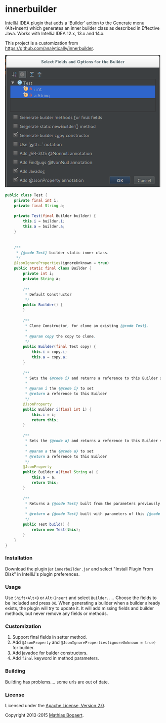innerbuilder
============

[IntelliJ IDEA](http://www.jetbrains.com/idea/) plugin that adds a 'Builder' action to the Generate menu (Alt+Insert)
which generates an inner builder class as described in Effective Java. Works with IntelliJ IDEA 12.x, 13.x and 14.x.

This project is a customization from https://github.com/analytically/innerbuilder.

![screenshot](screenshot.png)

```java
public class Test {
    private final int i;
    private final String a;

    private Test(final Builder builder) {
        this.i = builder.i;
        this.a = builder.a;
    }


    /**
     * {@code Test} builder static inner class.
     */
    @JsonIgnoreProperties(ignoreUnknown = true)
    public static final class Builder {
        private int i;
        private String a;

        /**
         * Default Constructor
         */
        public Builder() {
        }

        /**
         * Clone Constructor, for clone an existing {@code Test}.
         *
         * @param copy the copy to clone.
         */
        public Builder(final Test copy) {
            this.i = copy.i;
            this.a = copy.a;
        }

        /**
         * Sets the {@code i} and returns a reference to this Builder so that the methods can be chained together.
         *
         * @param i the {@code i} to set
         * @return a reference to this Builder
         */
        @JsonProperty
        public Builder i(final int i) {
            this.i = i;
            return this;
        }

        /**
         * Sets the {@code a} and returns a reference to this Builder so that the methods can be chained together.
         *
         * @param a the {@code a} to set
         * @return a reference to this Builder
         */
        @JsonProperty
        public Builder a(final String a) {
            this.a = a;
            return this;
        }

        /**
         * Returns a {@code Test} built from the parameters previously set.
         *
         * @return a {@code Test} built with parameters of this {@code Test.Builder}
         */
        public Test build() {
            return new Test(this);
        }
    }
}
```

### Installation

Download the plugin jar `innerbuilder.jar` and select "Install Plugin From Disk" in IntelliJ's plugin preferences.

### Usage

Use `Shift+Alt+B` or `Alt+Insert` and select `Builder...`. Choose the fields to be included and press `OK`. When generating a
builder when a builder already exists, the plugin will try to update it. It will add missing fields and builder methods, but
never remove any fields or methods.

### Customization
1. Support final fields in setter method.
2. Add `@JsonProperty` and `@JsonIgnoreProperties(ignoreUnknown = true)` for builder.
3. Add javadoc for bulder constructors.
4. Add `final` keyword in method parameters.

### Building

Building has problems.... some urls are out of date.

### License

Licensed under the [Apache License, Version 2.0](http://www.apache.org/licenses/LICENSE-2.0).

Copyright 2013-2015 [Mathias Bogaert](mailto:mathias.bogaert@gmail.com).
